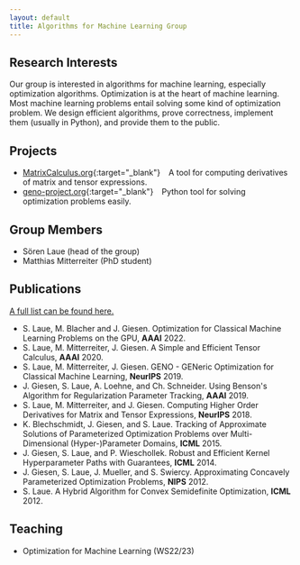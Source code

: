 ```yaml
---
layout: default
title: Algorithms for Machine Learning Group
---
```


  

## Research Interests

Our group is interested in algorithms for machine learning, especially optimization algorithms. Optimization is at the heart of machine learning. Most machine learning problems entail solving some kind of optimization problem. We design efficient algorithms, prove correctness, implement them (usually in Python), and provide them to the public.

## Projects

* [MatrixCalculus.org](https://www.MatrixCalculus.org){:target="_blank"} &ensp; A tool for computing derivatives of matrix and tensor expressions.
* [geno-project.org](https://www.geno-project.org){:target="_blank"} &ensp; Python tool for solving optimization problems easily.

## Group Members

* Sören Laue (head of the group)
* Matthias Mitterreiter (PhD student)

## Publications

[A full list can be found here.](./publications.html)

* S. Laue, M. Blacher and J. Giesen. Optimization for Classical Machine Learning Problems on the GPU, **AAAI** 2022.
* S. Laue, M. Mitterreiter, J. Giesen. A Simple and Efficient Tensor Calculus, **AAAI** 2020.
* S. Laue, M. Mitterreiter, J. Giesen. GENO - GENeric Optimization for Classical Machine Learning, **NeurIPS** 2019.
* J. Giesen, S. Laue, A. Loehne, and Ch. Schneider. Using Benson's Algorithm for Regularization Parameter Tracking, **AAAI** 2019.
* S. Laue, M. Mitterreiter, and J. Giesen. Computing Higher Order Derivatives for Matrix and Tensor Expressions, **NeurIPS** 2018.
* K. Blechschmidt, J. Giesen, and S. Laue. Tracking of Approximate Solutions of Parameterized Optimization Problems over Multi-Dimensional (Hyper-)Parameter Domains, **ICML** 2015.
* J. Giesen, S. Laue, and P. Wieschollek. Robust and Efficient Kernel Hyperparameter Paths with Guarantees, **ICML** 2014.
* J. Giesen, S. Laue, J. Mueller, and S. Swiercy. Approximating Concavely Parameterized Optimization Problems, **NIPS** 2012.
* S. Laue. A Hybrid Algorithm for Convex Semidefinite Optimization, **ICML** 2012.

## Teaching

* Optimization for Machine Learning (WS22/23)
